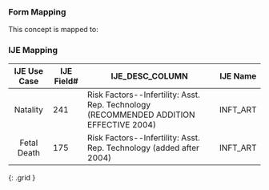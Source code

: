 ### Form Mapping
This concept is mapped to:

### IJE Mapping
| **IJE Use Case**| **IJE Field#** |  **IJE_DESC_COLUMN**   |  **IJE Name**  |
| :---------: | --------------- | ------------ | ------------ |
| Natality| 241 | Risk Factors--Infertility: Asst. Rep. Technology  (RECOMMENDED ADDITION EFFECTIVE 2004) | INFT_ART|
| Fetal Death| 175 | Risk Factors--Infertility: Asst. Rep. Technology (added after 2004) | INFT_ART|
{: .grid }
